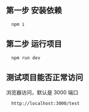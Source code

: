 ## 第一步 安装依赖

```js
  npm i
```

## 第二步 运行项目

```js
  npm run dev
```

## 测试项目能否正常访问

浏览器访问，默认是 3000 端口

```
  http://localhost:3000/test
```
